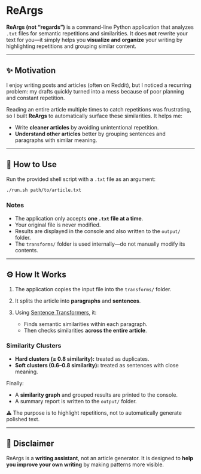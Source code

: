 # ReArgs

**ReArgs (not “regards”)** is a command-line Python application that analyzes `.txt` files for semantic repetitions and similarities.
It does **not** rewrite your text for you—it simply helps you **visualize and organize** your writing by highlighting repetitions and grouping similar content.

---

## ✨ Motivation

I enjoy writing posts and articles (often on Reddit), but I noticed a recurring problem:
my drafts quickly turned into a mess because of poor planning and constant repetition.

Reading an entire article multiple times to catch repetitions was frustrating, so I built **ReArgs** to automatically surface these similarities.
It helps me:

* Write **cleaner articles** by avoiding unintentional repetition.
* **Understand other articles** better by grouping sentences and paragraphs with similar meaning.

---

## 🚀 How to Use

Run the provided shell script with a `.txt` file as an argument:

```bash
./run.sh path/to/article.txt
```

### Notes

* The application only accepts **one `.txt` file at a time**.
* Your original file is never modified.
* Results are displayed in the console and also written to the `output/` folder.
* The `transforms/` folder is used internally—do not manually modify its contents.

---

## ⚙️ How It Works

1. The application copies the input file into the `transforms/` folder.
2. It splits the article into **paragraphs** and **sentences**.
3. Using [Sentence Transformers](https://github.com/UKPLab/sentence-transformers), it:

   * Finds semantic similarities within each paragraph.
   * Then checks similarities **across the entire article**.

### Similarity Clusters

* **Hard clusters (≥ 0.8 similarity):** treated as duplicates.
* **Soft clusters (0.6–0.8 similarity):** treated as sentences with close meaning.


Finally:

* A **similarity graph** and grouped results are printed to the console.
* A summary report is written to the `output/` folder.

⚠️ The purpose is to highlight repetitions, not to automatically generate polished text.

---

## 📌 Disclaimer

ReArgs is a **writing assistant**, not an article generator.
It is designed to **help you improve your own writing** by making patterns more visible.
